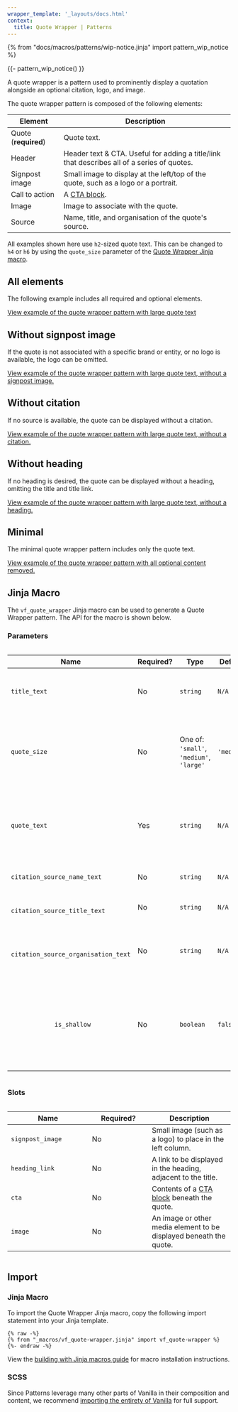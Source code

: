 ```yaml
---
wrapper_template: '_layouts/docs.html'
context:
  title: Quote Wrapper | Patterns
---
```


{% from "docs/macros/patterns/wip-notice.jinja" import pattern_wip_notice %}

{{- pattern_wip_notice() }}

A quote wrapper is a pattern used to prominently display a quotation alongside an optional citation, logo, and image.

The quote wrapper pattern is composed of the following elements:

| Element              | Description                                                                                 |
| -------------------- | ------------------------------------------------------------------------------------------- |
| Quote (**required**) | Quote text.                                                                                 |
| Header               | Header text & CTA. Useful for adding a title/link that describes all of a series of quotes. |
| Signpost image       | Small image to display at the left/top of the quote, such as a logo or a portrait.          |
| Call to action       | A [CTA block](/docs/patterns/cta-block).                                                    |
| Image                | Image to associate with the quote.                                                          |
| Source               | Name, title, and organisation of the quote's source.                                        |

All examples shown here use `h2`-sized quote text. This can be changed to `h4` or `h6` by using the `quote_size` parameter
of the [Quote Wrapper Jinja macro](#jinja-macro).

## All elements

The following example includes all required and optional elements.

<div class="embedded-example"><a href="/docs/examples/patterns/quote-wrapper/large" class="js-example" data-lang="jinja">
View example of the quote wrapper pattern with large quote text
</a></div>

## Without signpost image

If the quote is not associated with a specific brand or entity, or no logo is available, the logo can be omitted.

<div class="embedded-example"><a href="/docs/examples/patterns/quote-wrapper/large-no-signpost" class="js-example" data-lang="jinja">
View example of the quote wrapper pattern with large quote text, without a signpost image.
</a></div>

## Without citation

If no source is available, the quote can be displayed without a citation.

<div class="embedded-example"><a href="/docs/examples/patterns/quote-wrapper/large-no-citation" class="js-example" data-lang="jinja">
View example of the quote wrapper pattern with large quote text, without a citation.
</a></div>

## Without heading

If no heading is desired, the quote can be displayed without a heading, omitting the title and title link.

<div class="embedded-example"><a href="/docs/examples/patterns/quote-wrapper/large-no-header" class="js-example" data-lang="jinja">
View example of the quote wrapper pattern with large quote text, without a heading.
</a></div>

## Minimal

The minimal quote wrapper pattern includes only the quote text.

<div class="embedded-example"><a href="/docs/examples/patterns/quote-wrapper/large-minimal" class="js-example" data-lang="jinja">
View example of the quote wrapper pattern with all optional content removed.
</a></div>

## Jinja Macro

The `vf_quote_wrapper` Jinja macro can be used to generate a Quote Wrapper pattern. The API for the macro is shown below.

### Parameters

<div style="overflow: auto;">
  <table>
    <thead>
      <tr>
        <th style="width: 220px;">Name</th>
        <th style="width: 160px;">Required?</th>
        <th style="width: 160px;">Type</th>
        <th style="width: 160px;">Default</th>
        <th style="width: 250px;">Description</th>
      </tr>
    </thead>
    <tbody>
      <tr>
        <td>
          <code>title_text</code>
        </td>
        <td>
          No
        </td>
        <td>
          <code>string</code>
        </td>
        <td>
          <code>N/A</code>
        </td>
        <td>
          Text to be displayed as a quote section summary.
        </td>
      </tr>
      <tr>
        <td>
          <code>quote_size</code>
        </td>
        <td>
          No
        </td>
        <td>
          One of:<br>
          <code>'small'</code>,<br>
          <code>'medium'</code>,<br>
          <code>'large'</code>
        </td>
        <td>
          <code>'medium'</code>
        </td>
        <td>
          Size of the quote text.<br><code>'small'</code> for <code>h6</code>,<br><code>'medium'</code> for <code>h4</code>,<br><code>'large'</code> for <code>h2</code>.
        </td>
      </tr>
      <tr>
        <td>
          <code>quote_text</code>
        </td>
        <td>
          Yes
        </td>
        <td>
          <code>string</code>
        </td>
        <td>
          <code>N/A</code>
        </td>
        <td>
          Text of the quote. Do not include quotation marks; they are added by the macro.
        </td>
      </tr>
      <tr>
        <td>
          <code>citation_source_name_text</code>
        </td>
        <td>
          No
        </td>
        <td>
          <code>string</code>
        </td>
        <td>
          <code>N/A</code>
        </td>
        <td>
          Name of the quote's source.
        </td>
      </tr>
      <tr>
        <td>
          <code>
            citation_source_title_text
          </code>
        </td>
        <td>
          No
        </td>
        <td>
          <code>string</code>
        </td>
        <td>
          <code>N/A</code>
        </td>
        <td>
          Title/role of the quote's source.
        </td>
      </tr>
      <tr>
        <td>
          <code>
            citation_source_organisation_text
          </code>
        </td>
        <td>
          No
        </td>
        <td>
          <code>string</code>
        </td>
        <td>
          <code>N/A</code>
        </td>
        <td>
          Name of an organisation associated with the quote's source.
        </td>
      </tr>
      <tr>
        <td>
          <code>
            is_shallow
          </code>
        </td>
        <td>
          No
        </td>
        <td>
          <code>boolean</code>
        </td>
        <td>
          <code>false</code>
        </td>
        <td>
          Whether the quote should be wrapped in a <a href="/docs/patterns/section#shallow-sections">shallow section</a>.<br>
          If <code>false</code>, a <a href="/docs/patterns/section#regular-sections">regular section</a> is used.
        </td>
      </tr>
    </tbody>
  </table>
</div>

### Slots

<div style="overflow: auto;">
  <table>
    <thead>
      <tr>
        <th style="width: 220px;">Name</th>
        <th style="width: 160px;">Required?</th>
        <th style="width: 250px;">Description</th>
      </tr>
    </thead>
    <tbody>
      <tr>
        <td>
          <code>signpost_image</code>
        </td>
        <td>
          No
        </td>
        <td>
          Small image (such as a logo) to place in the left column.
        </td>
      </tr>
      <tr>
        <td>
          <code>heading_link</code>
        </td>
        <td>
          No
        </td>
        <td>
          A link to be displayed in the heading, adjacent to the title.
        </td>
      </tr>
      <tr>
        <td>
          <code>cta</code>
        </td>
        <td>
          No
        </td>
        <td>
          Contents of a <a href="/docs/patterns/cta-block">CTA block</a> beneath
          the quote.
        </td>
      </tr>
      <tr>
        <td>
          <code>image</code>
        </td>
        <td>
          No
        </td>
        <td>
          An image or other media element to be displayed beneath the quote.
        </td>
      </tr>
    </tbody>
  </table>
</div>

## Import

### Jinja Macro

To import the Quote Wrapper Jinja macro, copy the following import statement into your
Jinja template.

```jinja
{% raw -%}
{% from "_macros/vf_quote-wrapper.jinja" import vf_quote-wrapper %}
{%- endraw -%}
```

View the [building with Jinja macros guide](/docs/building-vanilla#jinja-macros)
for macro installation instructions.

### SCSS

Since Patterns leverage many other parts of Vanilla in their composition and content, we
recommend [importing the entirety of Vanilla](/docs#install) for full support.
